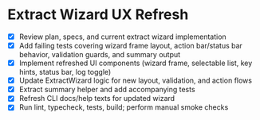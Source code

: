 # Extract Wizard UX Refresh

- [x] Review plan, specs, and current extract wizard implementation
- [x] Add failing tests covering wizard frame layout, action bar/status bar behavior, validation guards, and summary output
- [x] Implement refreshed UI components (wizard frame, selectable list, key hints, status bar, log toggle)
- [x] Update ExtractWizard logic for new layout, validation, and action flows
- [x] Extract summary helper and add accompanying tests
- [x] Refresh CLI docs/help texts for updated wizard
- [x] Run lint, typecheck, tests, build; perform manual smoke checks
